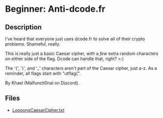 # Beginner: Anti-dcode.fr

## Description

I've heard that everyone just uses dcode.fr to solve all of their crypto problems. Shameful, really. 

This is really just a basic Caesar cipher, with a *few* extra random characters on either side of the flag. Dcode can handle that, right? >:)

The '{', '}', and '_' characters aren't part of the Caesar cipher, just a-z. As a reminder, all flags start with "utflag{". 

By Khael (Malfuncti0nal on Discord).


## Files

* [LoooongCaesarCipher.txt](files/LoooongCaesarCipher.txt)

